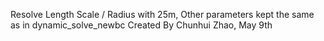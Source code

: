 Resolve Length Scale / Radius with 25m, Other parameters kept the same as in dynamic_solve_newbc
Created By Chunhui Zhao, May 9th